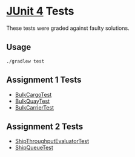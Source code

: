 # [JUnit 4](https://junit.org/junit4/) Tests

These tests were graded against faulty solutions.

## Usage

```shell
./gradlew test
```

## Assignment 1 Tests

- [BulkCargoTest](java/portsim/cargo/BulkCargoTest.java)
- [BulkQuayTest](java/portsim/port/BulkQuayTest.java)
- [BulkCarrierTest](java/portsim/ship/BulkCarrierTest.java)

## Assignment 2 Tests

- [ShipThroughputEvaluatorTest](java/portsim/evaluators/ShipThroughputEvaluatorTest.java)
- [ShipQueueTest](java/portsim/port/ShipQueueTest.java)
